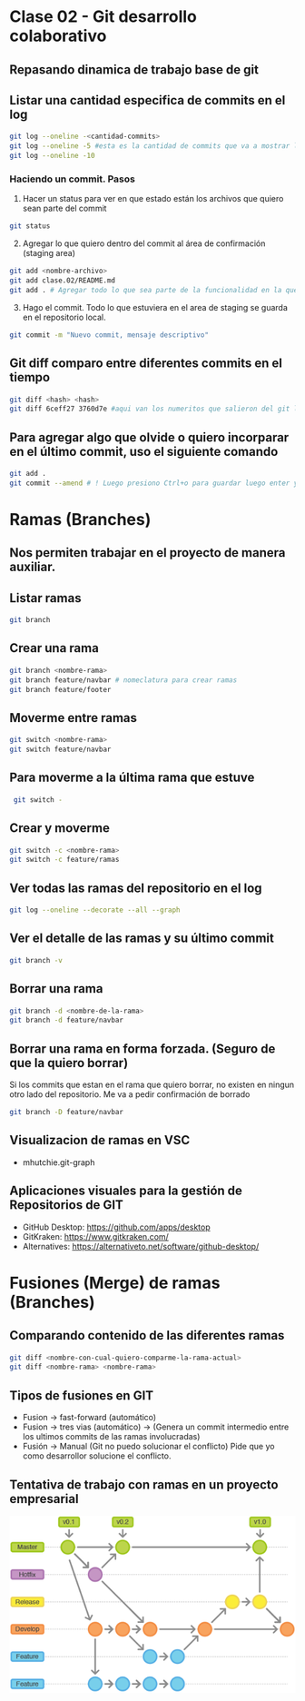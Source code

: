 # Clase 02 - Git desarrollo colaborativo

## Repasando dinamica de trabajo base de git

## Listar una cantidad especifica de commits en el log

```sh
git log --oneline -<cantidad-commits>
git log --oneline -5 #esta es la cantidad de commits que va a mostrar la consola
git log --oneline -10
```

### Haciendo un commit. Pasos

1. Hacer un status para ver en que estado están los archivos que quiero sean parte del commit

```sh
git status
```

2. Agregar lo que quiero dentro del commit al área de confirmación (staging area)

```sh
git add <nombre-archivo>
git add clase.02/README.md
git add . # Agregar todo lo que sea parte de la funcionalidad en la que trabajo
```

3. Hago el commit. Todo lo que estuviera en el area de staging se guarda en el repositorio local.

```sh
git commit -m "Nuevo commit, mensaje descriptivo"
```

## Git diff comparo entre diferentes commits en el tiempo

```sh
git diff <hash> <hash>
git diff 6ceff27 3760d7e #aqui van los numeritos que salieron del git log --oneline
```

## Para agregar algo que olvide o quiero incorparar en el último commit, uso el siguiente comando

```sh
git add .
git commit --amend # ! Luego presiono Ctrl+o para guardar luego enter y luego Ctrl+x para salir --> incluso puedo corregir el mensaje del commit
```
#  Ramas (Branches)
## Nos permiten trabajar en el proyecto de manera auxiliar.

## Listar ramas

```sh
git branch
```

## Crear una rama

```sh
git branch <nombre-rama>
git branch feature/navbar # nomeclatura para crear ramas
git branch feature/footer
```

## Moverme entre ramas

```sh
git switch <nombre-rama>
git switch feature/navbar
```

## Para moverme a la última rama que estuve 
```sh
 git switch -
```

## Crear y moverme

```sh
git switch -c <nombre-rama>
git switch -c feature/ramas
```

## Ver todas las ramas del repositorio en el log

```sh
git log --oneline --decorate --all --graph
```

## Ver el detalle de las ramas y su último commit

```sh
git branch -v
```

## Borrar una rama

```sh
git branch -d <nombre-de-la-rama>
git branch -d feature/navbar
```

## Borrar una rama en forma forzada. (Seguro de que la quiero borrar)
Si los commits que estan en el rama que quiero borrar, no existen en ningun otro lado del repositorio. Me va a pedir confirmación de borrado
```sh
git branch -D feature/navbar
```

## Visualizacion de ramas en VSC

* mhutchie.git-graph

## Aplicaciones visuales para la gestión de Repositorios de GIT

* GitHub Desktop: <https://github.com/apps/desktop>
* GitKraken: <https://www.gitkraken.com/>
* Alternatives: <https://alternativeto.net/software/github-desktop/>


# Fusiones (Merge) de ramas (Branches)

## Comparando contenido de las diferentes ramas

```sh
git diff <nombre-con-cual-quiero-comparme-la-rama-actual>
git diff <nombre-rama> <nombre-rama>
```

## Tipos de fusiones en GIT
* Fusion -> fast-forward (automático)
* Fusion -> tres vias (automático) -> (Genera un commit intermedio entre los ultimos commits de las ramas involucradas)
* Fusión -> Manual (Git no puedo solucionar el conflicto) Pide que yo como desarrollor solucione el conflicto.

## Tentativa de trabajo con ramas en un proyecto empresarial

![Alt text](_ref/image.png)